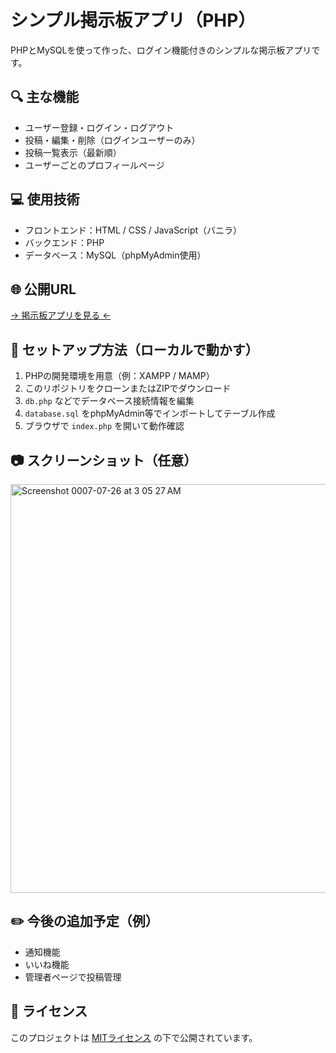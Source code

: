 # シンプル掲示板アプリ（PHP）

PHPとMySQLを使って作った、ログイン機能付きのシンプルな掲示板アプリです。

## 🔍 主な機能

- ユーザー登録・ログイン・ログアウト
- 投稿・編集・削除（ログインユーザーのみ）
- 投稿一覧表示（最新順）
- ユーザーごとのプロフィールページ

## 💻 使用技術

- フロントエンド：HTML / CSS / JavaScript（バニラ）
- バックエンド：PHP
- データベース：MySQL（phpMyAdmin使用）

## 🌐 公開URL

[→ 掲示板アプリを見る ←](https://xs279861.xsrv.jp/simple_bbs/index.php)

## 📂 セットアップ方法（ローカルで動かす）

1. PHPの開発環境を用意（例：XAMPP / MAMP）
2. このリポジトリをクローンまたはZIPでダウンロード
3. `db.php` などでデータベース接続情報を編集
4. `database.sql` をphpMyAdmin等でインポートしてテーブル作成
5. ブラウザで `index.php` を開いて動作確認

## 📷 スクリーンショット（任意）

<img width="1280" height="654" alt="Screenshot 0007-07-26 at 3 05 27 AM" src="https://github.com/user-attachments/assets/c628bbef-7cc9-47ce-83f4-4c215814e882" />

## ✏️ 今後の追加予定（例）

- 通知機能
- いいね機能
- 管理者ページで投稿管理

## 📝 ライセンス

このプロジェクトは [MITライセンス](https://opensource.org/licenses/MIT) の下で公開されています。
